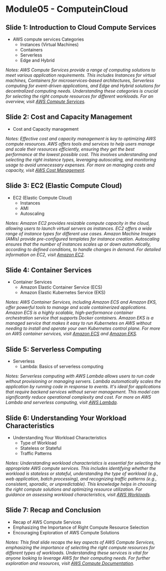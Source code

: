 # Module05 - ComputeinCloud



## Slide 1: Introduction to Cloud Compute Services

- AWS compute services Categories
  - Instances (Virtual Machines)
  - Containers
  - Serverless
  - Edge and Hybrid

_Notes:
AWS Compute Services provide a range of computing solutions to meet various application requirements. This includes Instances for virtual machines, Containers for microservices-based architectures, Serverless computing for event-driven applications, and Edge and Hybrid solutions for decentralized computing needs. Understanding these categories is crucial for selecting the right compute resources for different workloads. For an overview, visit [AWS Compute Services](https://aws.amazon.com/products/compute/)._

## Slide 2: Cost and Capacity Management

- Cost and Capacity management

_Notes:
Effective cost and capacity management is key to optimizing AWS compute resources. AWS offers tools and services to help users manage and scale their resources efficiently, ensuring they get the best performance at the lowest possible cost. This involves understanding and selecting the right instance types, leveraging autoscaling, and monitoring usage to avoid unnecessary expenses. For more on managing costs and capacity, visit [AWS Cost Management](https://aws.amazon.com/aws-cost-management/)._

## Slide 3: EC2 (Elastic Compute Cloud)

- EC2 (Elastic Compute Cloud)
  - Instances
  - AMI
  - Autoscaling

_Notes:
Amazon EC2 provides resizable compute capacity in the cloud, allowing users to launch virtual servers as instances. EC2 offers a wide range of instance types for different use cases. Amazon Machine Images (AMIs) provide pre-configured templates for instance creation. Autoscaling ensures that the number of instances scales up or down automatically, according to defined conditions, to handle changes in demand. For detailed information on EC2, visit [Amazon EC2](https://aws.amazon.com/ec2/)._

## Slide 4: Container Services

- Container Services
  - Amazon Elastic Container Service (ECS)
  - Amazon Elastic Kubernetes Service (EKS)

_Notes:
AWS Container Services, including Amazon ECS and Amazon EKS, offer powerful tools to manage and scale containerized applications. Amazon ECS is a highly scalable, high-performance container orchestration service that supports Docker containers. Amazon EKS is a managed service that makes it easy to run Kubernetes on AWS without needing to install and operate your own Kubernetes control plane. For more on AWS container services, visit [Amazon ECS](https://aws.amazon.com/ecs/) and [Amazon EKS](https://aws.amazon.com/eks/)._

## Slide 5: Serverless Computing

- Serverless
  - Lambda: Basics of serverless computing

_Notes:
Serverless computing with AWS Lambda allows users to run code without provisioning or managing servers. Lambda automatically scales the application by running code in response to events. It's ideal for applications that require backend services without server management. This model can significantly reduce operational complexity and cost. For more on AWS Lambda and serverless computing, visit [AWS Lambda](https://aws.amazon.com/lambda/)._

## Slide 6: Understanding Your Workload Characteristics

- Understanding Your Workload Characteristics
  - Type of Workload
  - Stateless or Stateful
  - Traffic Patterns

_Notes:
Understanding workload characteristics is essential for selecting the appropriate AWS compute services. This includes identifying whether the workload is stateless or stateful, understanding the type of workload (e.g., web application, batch processing), and recognizing traffic patterns (e.g., consistent, sporadic, or unpredictable). This knowledge helps in choosing the right compute solutions and optimizing resource utilization. For guidance on assessing workload characteristics, visit [AWS Workloads](https://wa.aws.amazon.com/wat.question.PERF_2.en.html)._

## Slide 7: Recap and Conclusion

- Recap of AWS Compute Services
- Emphasizing the Importance of Right Compute Resource Selection
- Encouraging Exploration of AWS Compute Solutions

_Notes:
This final slide recaps the key aspects of AWS Compute Services, emphasizing the importance of selecting the right compute resources for different types of workloads. Understanding these services is vital for anyone looking to leverage AWS for their computing needs. For further exploration and resources, visit [AWS Compute Documentation](https://docs.aws.amazon.com/ec2/index.html)._
